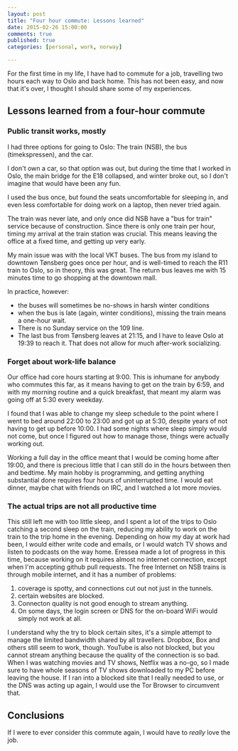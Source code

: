 ```yaml
---
layout: post
title: "Four hour commute: Lessons learned"
date: 2015-02-26 15:00:00
comments: true
published: true
categories: [personal, work, norway]

---
```


For the first time in my life, I have had to commute for a job,
travelling two hours each way to Oslo and back home. This has not been
easy, and now that it's over, I thought I should share some of my
experiences.

<!-- more -->
## Lessons learned from a four-hour commute

### Public transit works, mostly

I had three options for going to Oslo: The train (NSB), the bus
(timekspressen), and the car.

I don't own a car, so that option was out, but during the time that I
worked in Oslo, the main bridge for the E18 collapsed, and winter
broke out, so I don't imagine that would have been any fun.

I used the bus once, but found the seats uncomfortable for sleeping
in, and even less comfortable for doing work on a laptop, then never
tried again.

The train was never late, and only once did NSB have a "bus for train"
service because of construction. Since there is only one train per
hour, timing my arrival at the train station was crucial. This means
leaving the office at a fixed time, and getting up very early.

My main issue was with the local VKT buses. The bus from my island to
downtown Tønsberg goes once per hour, and is well-timed to reach the
R11 train to Oslo, so in theory, this was great. The return bus leaves
me with 15 minutes time to go shopping at the downtown mall.

In practice, however:

* the buses will sometimes be no-shows in harsh winter conditions
* when the bus is late (again, winter conditions), missing the train
means a one-hour wait.
* There is no Sunday service on the 109 line.
* The last bus from Tønsberg leaves at 21:15, and I have to leave
Oslo at 19:39 to reach it. That does not allow for much after-work
socializing.

### Forget about work-life balance

Our office had core hours starting at 9:00. This is inhumane for
anybody who commutes this far, as it means having to get on the train
by 6:59, and with my morning routine and a quick breakfast, that meant
my alarm was going off at 5:30 every weekday.

I found that I was able to change my sleep schedule to the point where
I went to bed around 22:00 to 23:00 and got up at 5:30, despite years
of not having to get up before 10:00. I had some nights where sleep
simply would not come, but once I figured out how to manage those,
things were actually working out.

Working a full day in the office meant that I would be coming home
after 19:00, and there is precious little that I can still do in the
hours between then and bedtime. My main hobby is programming, and
getting anything substantial done requires four hours of uninterrupted
time. I would eat dinner, maybe chat with friends on IRC, and I watched
a lot more movies.

### The actual trips are not all productive time

This still left me with too little sleep, and I spent a lot of the
trips to Oslo catching a second sleep on the train, reducing my
ability to work on the train to the trip home in the evening.
Depending on how my day at work had been, I would either write code
and emails, or I would watch TV shows and listen to podcasts on the
way home. Eressea made a lot of progress in this time, because working
on it requires almost no internet connection, except when I'm
accepting github pull requests. The free Internet on NSB trains is
through mobile internet, and it has a number of problems:

1. coverage is spotty, and connections cut out not just in the tunnels.
2. certain websites are blocked.
3. Connecton quality is not good enough to stream anything.
4. On some days, the login screen or DNS for the on-board WiFi would
simply not work at all.

I understand why the try to block certain sites, it's a simple attempt
to manage the limited bandwidth shared by all travellers. Dropbox, Box
and others still seem to work, though. YouTube is also not blocked,
but you cannot stream anything because the quality of the connection
is so bad. When I was watching movies and TV shows, Netflix was a
no-go, so I made sure to have whole seasons of TV shows downloaded to
my PC before leaving the house. If I ran into a blocked site that I
really needed to use, or the DNS was acting up again, I would use the
Tor Browser to circumvent that.

## Conclusions

If I were to ever consider this commute again, I would have to
*really* love the job. 
